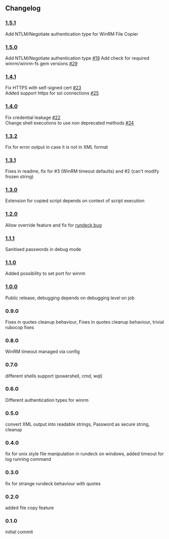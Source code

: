 ## Changelog

### [1.5.1](https://github.com/NetDocuments/rd-winrm-plugin/releases/tag/1.5.1)
Add NTLM/Negotiate authentication type for WinRM File Copier

### [1.5.0](https://github.com/NetDocuments/rd-winrm-plugin/releases/tag/1.5.0)
Add NTLM/Negotiate authentication type [#19](https://github.com/NetDocuments/rd-winrm-plugin/issues/19)
Add check for required winrm/winrm-fs gem versions [#29](https://github.com/NetDocuments/rd-winrm-plugin/issues/29)

### [1.4.1](https://github.com/NetDocuments/rd-winrm-plugin/releases/tag/1.4.1)
Fix HTTPS with self-signed cert [#23](https://github.com/netdocuments/rd-winrm-plugin/issues/23)  
Added support https for ssl connections [#25](https://github.com/NetDocuments/rd-winrm-plugin/pull/25)  

### [1.4.0](https://github.com/NetDocuments/rd-winrm-plugin/releases/tag/1.4.0)
Fix credential leakage [#22](https://github.com/netdocuments/rd-winrm-plugin/issues/22)  
Change shell executions to use non deprecated methods [#24](https://github.com/netdocuments/rd-winrm-plugin/issues/24)  

### [1.3.2](https://github.com/NetDocuments/rd-winrm-plugin/releases/tag/1.3.2)
Fix for error output in case it is not in XML format

### [1.3.1](https://github.com/NetDocuments/rd-winrm-plugin/releases/tag/1.3.1)
Fixes in readme, fix for #3 (WinRM timeout defaults) and #2 (can't modify frozen string)

### [1.3.0](https://github.com/NetDocuments/rd-winrm-plugin/releases/tag/1.3.0)
Extension for copied script depends on context of script execution  

### [1.2.0](https://github.com/NetDocuments/rd-winrm-plugin/releases/tag/1.2.0)
Allow override feature and fix for [rundeck bug](https://github.com/rundeck/rundeck/issues/1421)  

### [1.1.1](https://github.com/NetDocuments/rd-winrm-plugin/releases/tag/1.1.1)
Sanitised passwords in debug mode  

### [1.1.0](https://github.com/NetDocuments/rd-winrm-plugin/releases/tag/1.1.0)
Added possibility to set port for winrm  

### [1.0.0](https://github.com/NetDocuments/rd-winrm-plugin/releases/tag/1.0.0)
Public release, debugging depends on debugging level on job  

### 0.9.0
Fixes in quotes cleanup behaviour, Fixes in quotes cleanup behaviour, trivial rubocop fixes  

### 0.8.0
WinRM timeout managed via config  

### 0.7.0
different shells support (powershell, cmd, wql)  

### 0.6.0
Different authentication types for winrm  

### 0.5.0
convert XML output into readable strings, Password as secure string, cleanup  

### 0.4.0
fix for unix style file manipulation in rundeck on windows, added timeout for log running command  

### 0.3.0
fix for strange rundeck behaviour with quotes  

### 0.2.0
added file copy feature  

### 0.1.0
initial commit  
